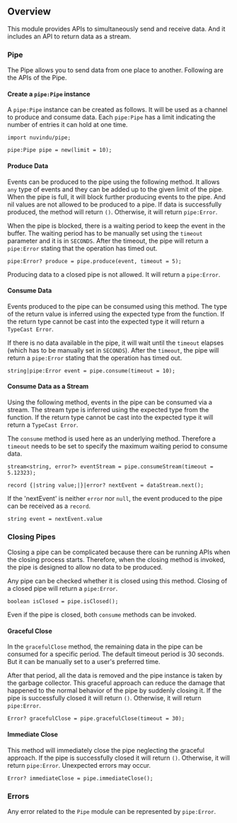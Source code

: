 ## Overview

This module provides APIs to simultaneously send and receive data. And it includes an API to return data as a stream.

### Pipe

The Pipe allows you to send data from one place to another. Following are the APIs of the Pipe.

#### Create a `pipe:Pipe` instance

A `pipe:Pipe` instance can be created as follows. It will be used as a channel to produce and consume data. Each `pipe:Pipe` has a limit indicating the number of entries it can hold at one time.

```ballerina
import nuvindu/pipe;

pipe:Pipe pipe = new(limit = 10);
```

#### Produce Data

Events can be produced to the pipe using the following method. It allows `any` type of events and they can be added up to the given limit of the pipe. When the pipe is full, it will block further producing events to the pipe. And nil values are not allowed to be produced to a pipe. If data is successfully produced, the method will return `()`. Otherwise, it will return `pipe:Error`.

When the pipe is blocked, there is a waiting period to keep the event in the buffer. The waiting period has to be manually set using the `timeout` parameter and it is in `SECONDS`. After the timeout, the pipe will return a `pipe:Error` stating that the operation has timed out.

```ballerina
pipe:Error? produce = pipe.produce(event, timeout = 5);
```

Producing data to a closed pipe is not allowed. It will return a `pipe:Error`.

#### Consume Data

Events produced to the pipe can be consumed using this method. The type of the return value is inferred using the expected type from the function. If the return type cannot be cast into the expected type it will return a `TypeCast Error`.

If there is no data available in the pipe, it will wait until the `timeout` elapses (which has to be manually set in `SECONDS`). After the `timeout`, the pipe will return a `pipe:Error` stating that the operation has timed out.

```ballerina
string|pipe:Error event = pipe.consume(timeout = 10);
```

#### Consume Data as a Stream

Using the following method, events in the pipe can be consumed via a stream. The stream type is inferred using the expected type from the function. If the return type cannot be cast into the expected type it will return a `TypeCast Error`.

The `consume` method is used here as an underlying method. Therefore a `timeout` needs to be set to
specify the maximum waiting period to consume data.

```ballerina
stream<string, error?> eventStream = pipe.consumeStream(timeout = 5.12323);

record {|string value;|}|error? nextEvent = dataStream.next();
```

If the 'nextEvent' is neither `error` nor `null`, the event produced to the pipe can be received as a `record`.

```ballerina
string event = nextEvent.value
```

### Closing Pipes

Closing a pipe can be complicated because there can be running APIs when the closing process starts. Therefore, when the closing method is invoked, the pipe is designed to allow no data to be produced.

Any pipe can be checked whether it is closed using this method. Closing of a closed pipe will return a `pipe:Error`.

```ballerina
boolean isClosed = pipe.isClosed();
```

Even if the pipe is closed, both `consume` methods can be invoked.

#### Graceful Close

In the `gracefulClose` method, the remaining data in the pipe can be consumed for a specific period. The default timeout period is 30 seconds. But it can be manually set to a user's preferred time.

After that period, all the data is removed and the pipe instance is taken by the garbage collector. This graceful approach can reduce the damage that happened to the normal behavior of the pipe by suddenly closing it. If the pipe is successfully closed it will return `()`. Otherwise, it will return `pipe:Error`.

```ballerina
Error? gracefulClose = pipe.gracefulClose(timeout = 30);
```

#### Immediate Close

This method will immediately close the pipe neglecting the graceful approach. If the pipe is successfully closed it will return `()`. Otherwise, it will return `pipe:Error`. Unexpected errors may occur.

```ballerina
Error? immediateClose = pipe.immediateClose();
```

### Errors

Any error related to the `Pipe` module can be represented by `pipe:Error`.

